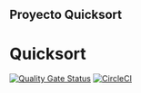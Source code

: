 ## Proyecto Quicksort
# Quicksort
[![Quality Gate Status](https://sonarcloud.io/api/project_badges/measure?project=dagoull_QuickSortF&metric=alert_status)](https://sonarcloud.io/summary/new_code?id=dagoull_QuickSortF)
[![CircleCI](https://circleci.com/gh/dagoull/Quicksort/tree/master.svg?style=svg)](https://circleci.com/gh/dagoull/Quicksort/tree/master)
